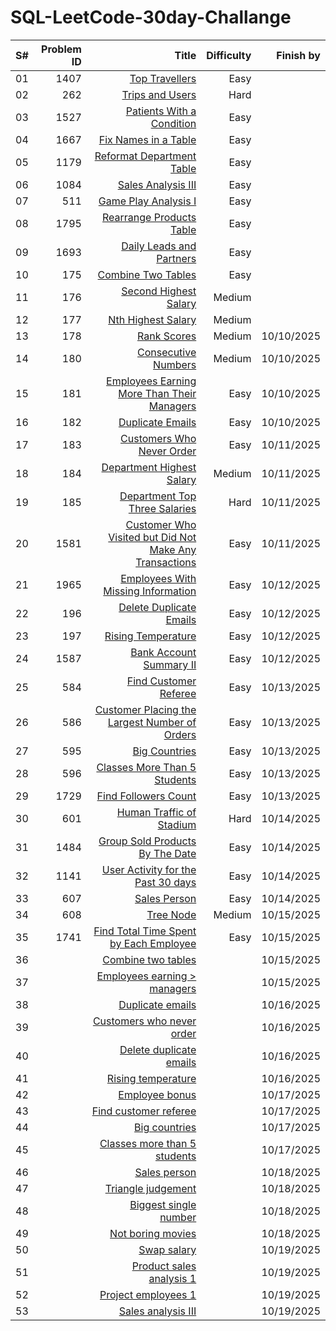 # SQL-LeetCode-30day-Challange

|S#| Problem ID | Title |	Difficulty | Finish by |
|-:|-----------:|------:|-----------:|----------:|
| 01 | 1407 | [Top Travellers](https://leetcode.com/problems/top-travellers/description/) |	Easy |  |
| 02 | 262 |	[Trips and Users](https://leetcode.com/problems/trips-and-users/description/) |	Hard |  |
| 03 | 1527 | [Patients With a Condition](https://leetcode.com/problems/patients-with-a-condition/) | Easy |  |
| 04 | 1667 | [Fix Names in a Table](https://leetcode.com/problems/fix-names-in-a-table/description/) |	Easy |  |
| 05 | 1179 | [Reformat Department Table](https://leetcode.com/problems/reformat-department-table/description/) |	Easy |  |
| 06 | 1084 |	[Sales Analysis III](https://leetcode.com/problems/sales-analysis-iii/description/) |	Easy |  |
| 07 | 511 |	[Game Play Analysis I](https://leetcode.com/problems/game-play-analysis-i/description/) |	Easy |  |
| 08 | 1795	| [Rearrange Products Table](https://leetcode.com/problems/rearrange-products-table/description/) | Easy |  |
| 09 | 1693	| [Daily Leads and Partners](https://leetcode.com/problems/daily-leads-and-partners/description/) | Easy |  |
| 10 | 175	| [Combine Two Tables](https://leetcode.com/problems/combine-two-tables/description/) | Easy |  |
| 11 | 176	| [Second Highest Salary](https://leetcode.com/problems/second-highest-salary/description/) | Medium |  |
| 12 | 177	| [Nth Highest Salary](https://leetcode.com/problems/nth-highest-salary/) | Medium |  |
| 13 | 178	| [Rank Scores](https://leetcode.com/problems/rank-scores/description/)| Medium | 10/10/2025 |  |
| 14 | 180	| [Consecutive Numbers](https://leetcode.com/problems/consecutive-numbers/description/) | Medium | 10/10/2025 |  |
| 15 | 181	| [Employees Earning More Than Their Managers](https://leetcode.com/problems/employees-earning-more-than-their-managers/description/) | Easy | 10/10/2025 |
| 16 | 182	| [Duplicate Emails](https://leetcode.com/problems/duplicate-emails/description/) | Easy | 10/10/2025 |
| 17 | 183	| [Customers Who Never Order](https://leetcode.com/problems/customers-who-never-order/description/) | Easy | 10/11/2025 |
| 18 | 184	| [Department Highest Salary](https://leetcode.com/problems/department-highest-salary/description/) | Medium | 10/11/2025 |
| 19 | 185	| [Department Top Three Salaries](https://leetcode.com/problems/department-top-three-salaries/description/) | Hard | 10/11/2025 |
| 20 | 1581 | [Customer Who Visited but Did Not Make Any Transactions](https://leetcode.com/problems/customer-who-visited-but-did-not-make-any-transactions/description/) | Easy | 10/11/2025 |
| 21 | 1965	| [Employees With Missing Information](https://leetcode.com/problems/employees-with-missing-information/description/) | Easy | 10/12/2025 |
| 22 | 196	| [Delete Duplicate Emails](https://leetcode.com/problems/delete-duplicate-emails/description/) |	Easy | 10/12/2025 |
| 23 | 197	| [Rising Temperature](https://leetcode.com/problems/rising-temperature/description/) | Easy | 10/12/2025 |
| 24 | 1587	| [Bank Account Summary II](https://leetcode.com/problems/bank-account-summary-ii/description/) |	Easy | 10/12/2025 |
| 25 | 584	| [Find Customer Referee](https://leetcode.com/problems/find-customer-referee/description/) | Easy | 10/13/2025 |
| 26 | 586	| [Customer Placing the Largest Number of Orders](https://leetcode.com/problems/customer-placing-the-largest-number-of-orders/description/) | Easy | 10/13/2025 |
| 27 | 595	| [Big Countries](https://leetcode.com/problems/big-countries/description/) | Easy | 10/13/2025 |
| 28 | 596	| [Classes More Than 5 Students](https://leetcode.com/problems/classes-more-than-5-students/description/) | Easy | 10/13/2025 |
| 29 | 1729	| [Find Followers Count](https://leetcode.com/problems/find-followers-count/description/) | Easy | 10/13/2025 |
| 30 | 601	| [Human Traffic of Stadium](https://leetcode.com/problems/human-traffic-of-stadium/description/) | Hard | 10/14/2025 |
| 31 | 1484	| [Group Sold Products By The Date](https://leetcode.com/problems/group-sold-products-by-the-date/description/) |	Easy | 10/14/2025 |
| 32 | 1141	| [User Activity for the Past 30 days](https://leetcode.com/problems/user-activity-for-the-past-30-days-i/description/) | Easy | 10/14/2025 |
| 33 | 607	| [Sales Person](https://leetcode.com/problems/sales-person/description/) | Easy | 10/14/2025 |
| 34 | 608	| [Tree Node](https://leetcode.com/problems/tree-node/description/) | Medium | 10/15/2025 |
| 35 | 1741	| [Find Total Time Spent by Each Employee](https://leetcode.com/problems/find-total-time-spent-by-each-employee/description/) | Easy | 10/15/2025 |
| 36 |      | [Combine two tables](https://lnkd.in/dumdCXC7) |    |  10/15/2025 |
| 37 |      | [Employees earning > managers](https://Inkd.in/dKqcFmzY) |    | 10/15/2025 |
| 38 |      | [Duplicate emails](https://lnkd.in/dJSYfs89) |    | 10/16/2025 |
| 39 |      | [Customers who never order](https://lnkd.in/dPZPAKFf) |    | 10/16/2025 |
| 40 |      | [Delete duplicate emails](https://lnkd.in/dEKnD9s3) |    | 10/16/2025 |
| 41 |      | [Rising temperature](https://lnkd.in/dyZvVYvP) |    | 10/16/2025 |
| 42 |      | [Employee bonus](https://Inkd.in/d9iTXt-V) |    | 10/17/2025 |
| 43 |      | [Find customer referee](https://lnkd.in/d5cXjXdb) |    | 10/17/2025 |
| 44 |      | [Big countries](https://lnkd.in/dAnS54qK) |    | 10/17/2025 |
| 45 |      | [Classes more than 5 students](https://lnkd.in/dfrUiutd) |    | 10/17/2025 |
| 46 |      | [Sales person](https://lnkd.in/dwRnf5Df) |    | 10/18/2025 |
| 47 |      | [Triangle judgement](https://lnkd.in/dwzD-hFn) |    | 10/18/2025 |
| 48 |      | [Biggest single number](https://lnkd.in/d4F5zHDs) |    | 10/18/2025 |
| 49 |      | [Not boring movies](https://lnkd.in/d5w8_z65) |    | 10/18/2025 |
| 50 |      | [Swap salary](https://lnkd.in/dnbCtecM) |    | 10/19/2025 |
| 51 |      | [Product sales analysis 1](https://lnkd.in/dRj3EBuK) |    | 10/19/2025 |
| 52 |      | [Project employees 1](https://lnkd.in/dvGHsbKQ) |    | 10/19/2025 |
| 53 |      | [Sales analysis III](https://lnkd.in/d_y_rxPh) |    | 10/19/2025 |
